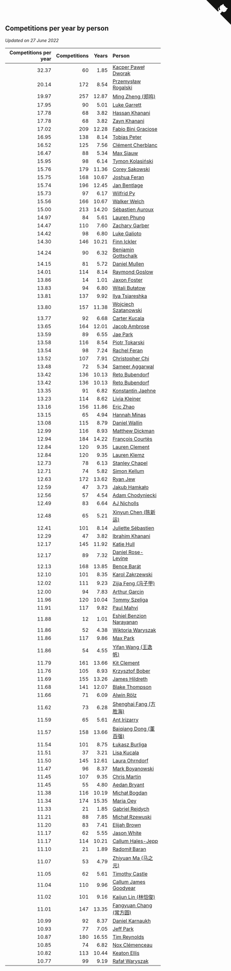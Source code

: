 ## Competitions per year by person

*Updated on 27 June 2022*

| Competitions per year | Competitions | Years | Person |
| ---: | ---: | ---: | :--- |
| 32.37 | 60 | 1.85 | [Kacper Paweł Dworak](https://www.worldcubeassociation.org/persons/2020DWOR01) |
| 20.14 | 172 | 8.54 | [Przemysław Rogalski](https://www.worldcubeassociation.org/persons/2013ROGA02) |
| 19.97 | 257 | 12.87 | [Ming Zheng (郑鸣)](https://www.worldcubeassociation.org/persons/2009ZHEN11) |
| 17.95 | 90 | 5.01 | [Luke Garrett](https://www.worldcubeassociation.org/persons/2017GARR05) |
| 17.78 | 68 | 3.82 | [Hassan Khanani](https://www.worldcubeassociation.org/persons/2018KHAN26) |
| 17.78 | 68 | 3.82 | [Zayn Khanani](https://www.worldcubeassociation.org/persons/2018KHAN28) |
| 17.02 | 209 | 12.28 | [Fabio Bini Graciose](https://www.worldcubeassociation.org/persons/2010GRAC02) |
| 16.95 | 138 | 8.14 | [Tobias Peter](https://www.worldcubeassociation.org/persons/2014PETE03) |
| 16.52 | 125 | 7.56 | [Clément Cherblanc](https://www.worldcubeassociation.org/persons/2014CHER05) |
| 16.47 | 88 | 5.34 | [Max Siauw](https://www.worldcubeassociation.org/persons/2017SIAU02) |
| 15.95 | 98 | 6.14 | [Tymon Kolasiński](https://www.worldcubeassociation.org/persons/2016KOLA02) |
| 15.76 | 179 | 11.36 | [Corey Sakowski](https://www.worldcubeassociation.org/persons/2011SAKO01) |
| 15.75 | 168 | 10.67 | [Joshua Feran](https://www.worldcubeassociation.org/persons/2011FERA01) |
| 15.74 | 196 | 12.45 | [Jan Bentlage](https://www.worldcubeassociation.org/persons/2010BENT01) |
| 15.73 | 97 | 6.17 | [Wilfrid Py](https://www.worldcubeassociation.org/persons/2016PYWI01) |
| 15.56 | 166 | 10.67 | [Walker Welch](https://www.worldcubeassociation.org/persons/2011WELC01) |
| 15.00 | 213 | 14.20 | [Sébastien Auroux](https://www.worldcubeassociation.org/persons/2008AURO01) |
| 14.97 | 84 | 5.61 | [Lauren Phung](https://www.worldcubeassociation.org/persons/2016PHUN02) |
| 14.47 | 110 | 7.60 | [Zachary Garber](https://www.worldcubeassociation.org/persons/2014GARB01) |
| 14.42 | 98 | 6.80 | [Luke Galioto](https://www.worldcubeassociation.org/persons/2015GALI02) |
| 14.30 | 146 | 10.21 | [Finn Ickler](https://www.worldcubeassociation.org/persons/2012ICKL01) |
| 14.24 | 90 | 6.32 | [Benjamin Gottschalk](https://www.worldcubeassociation.org/persons/2016GOTT01) |
| 14.15 | 81 | 5.72 | [Daniel Mullen](https://www.worldcubeassociation.org/persons/2016MULL04) |
| 14.01 | 114 | 8.14 | [Raymond Goslow](https://www.worldcubeassociation.org/persons/2014GOSL01) |
| 13.86 | 14 | 1.01 | [Jaxon Foster](https://www.worldcubeassociation.org/persons/2021FOST01) |
| 13.83 | 94 | 6.80 | [Witali Bułatow](https://www.worldcubeassociation.org/persons/2015BUAT01) |
| 13.81 | 137 | 9.92 | [Ilya Tsiareshka](https://www.worldcubeassociation.org/persons/2012TERE01) |
| 13.80 | 157 | 11.38 | [Wojciech Szatanowski](https://www.worldcubeassociation.org/persons/2011SZAT01) |
| 13.77 | 92 | 6.68 | [Carter Kucala](https://www.worldcubeassociation.org/persons/2015KUCA01) |
| 13.65 | 164 | 12.01 | [Jacob Ambrose](https://www.worldcubeassociation.org/persons/2010AMBR01) |
| 13.59 | 89 | 6.55 | [Jae Park](https://www.worldcubeassociation.org/persons/2015PARK24) |
| 13.58 | 116 | 8.54 | [Piotr Tokarski](https://www.worldcubeassociation.org/persons/2013TOKA01) |
| 13.54 | 98 | 7.24 | [Rachel Feran](https://www.worldcubeassociation.org/persons/2015FERA01) |
| 13.52 | 107 | 7.91 | [Christopher Chi](https://www.worldcubeassociation.org/persons/2014CHIC01) |
| 13.48 | 72 | 5.34 | [Sameer Aggarwal](https://www.worldcubeassociation.org/persons/2017AGGA01) |
| 13.42 | 136 | 10.13 | [Reto Bubendorf](https://www.worldcubeassociation.org/persons/2012BUBE01) |
| 13.42 | 136 | 10.13 | [Reto Bubendorf](https://www.worldcubeassociation.org/persons/2012BUBE01) |
| 13.35 | 91 | 6.82 | [Konstantin Jaehne](https://www.worldcubeassociation.org/persons/2015JAEH01) |
| 13.23 | 114 | 8.62 | [Livia Kleiner](https://www.worldcubeassociation.org/persons/2013KLEI03) |
| 13.16 | 156 | 11.86 | [Eric Zhao](https://www.worldcubeassociation.org/persons/2010ZHAO19) |
| 13.15 | 65 | 4.94 | [Hannah Minas](https://www.worldcubeassociation.org/persons/2017MINA04) |
| 13.08 | 115 | 8.79 | [Daniel Wallin](https://www.worldcubeassociation.org/persons/2013WALL03) |
| 12.99 | 116 | 8.93 | [Matthew Dickman](https://www.worldcubeassociation.org/persons/2013DICK01) |
| 12.94 | 184 | 14.22 | [François Courtès](https://www.worldcubeassociation.org/persons/2008COUR01) |
| 12.84 | 120 | 9.35 | [Lauren Clement](https://www.worldcubeassociation.org/persons/2013KLEM01) |
| 12.84 | 120 | 9.35 | [Lauren Klemz](https://www.worldcubeassociation.org/persons/2013KLEM01) |
| 12.73 | 78 | 6.13 | [Stanley Chapel](https://www.worldcubeassociation.org/persons/2016CHAP04) |
| 12.71 | 74 | 5.82 | [Simon Kellum](https://www.worldcubeassociation.org/persons/2016KELL12) |
| 12.63 | 172 | 13.62 | [Ryan Jew](https://www.worldcubeassociation.org/persons/2008JEWR01) |
| 12.59 | 47 | 3.73 | [Jakub Hamkało](https://www.worldcubeassociation.org/persons/2018HAMK01) |
| 12.56 | 57 | 4.54 | [Adam Chodyniecki](https://www.worldcubeassociation.org/persons/2017CHOD02) |
| 12.49 | 83 | 6.64 | [AJ Nicholls](https://www.worldcubeassociation.org/persons/2015NICH04) |
| 12.48 | 65 | 5.21 | [Xinyun Chen (陈新运)](https://www.worldcubeassociation.org/persons/2017CHEN36) |
| 12.41 | 101 | 8.14 | [Juliette Sébastien](https://www.worldcubeassociation.org/persons/2014SEBA01) |
| 12.29 | 47 | 3.82 | [Ibrahim Khanani](https://www.worldcubeassociation.org/persons/2018KHAN27) |
| 12.17 | 145 | 11.92 | [Katie Hull](https://www.worldcubeassociation.org/persons/2010HULL01) |
| 12.17 | 89 | 7.32 | [Daniel Rose-Levine](https://www.worldcubeassociation.org/persons/2015ROSE01) |
| 12.13 | 168 | 13.85 | [Bence Barát](https://www.worldcubeassociation.org/persons/2008BARA01) |
| 12.10 | 101 | 8.35 | [Karol Zakrzewski](https://www.worldcubeassociation.org/persons/2014ZAKR01) |
| 12.02 | 111 | 9.23 | [Zijia Feng (冯子甲)](https://www.worldcubeassociation.org/persons/2013FENG02) |
| 12.00 | 94 | 7.83 | [Arthur Garcin](https://www.worldcubeassociation.org/persons/2014GARC27) |
| 11.96 | 120 | 10.04 | [Tommy Szeliga](https://www.worldcubeassociation.org/persons/2012SZEL01) |
| 11.91 | 117 | 9.82 | [Paul Mahvi](https://www.worldcubeassociation.org/persons/2012MAHV01) |
| 11.88 | 12 | 1.01 | [Eshiel Benzion Narayanan](https://www.worldcubeassociation.org/persons/2021NARA03) |
| 11.86 | 52 | 4.38 | [Wiktoria Waryszak](https://www.worldcubeassociation.org/persons/2018WARY01) |
| 11.86 | 117 | 9.86 | [Max Park](https://www.worldcubeassociation.org/persons/2012PARK03) |
| 11.86 | 54 | 4.55 | [Yifan Wang (王逸帆)](https://www.worldcubeassociation.org/persons/2017WANY29) |
| 11.79 | 161 | 13.66 | [Kit Clement](https://www.worldcubeassociation.org/persons/2008CLEM01) |
| 11.76 | 105 | 8.93 | [Krzysztof Bober](https://www.worldcubeassociation.org/persons/2013BOBE01) |
| 11.69 | 155 | 13.26 | [James Hildreth](https://www.worldcubeassociation.org/persons/2009HILD01) |
| 11.68 | 141 | 12.07 | [Blake Thompson](https://www.worldcubeassociation.org/persons/2010THOM03) |
| 11.66 | 71 | 6.09 | [Alwin Rölz](https://www.worldcubeassociation.org/persons/2016ROLZ01) |
| 11.62 | 73 | 6.28 | [Shenghai Fang (方胜海)](https://www.worldcubeassociation.org/persons/2016FANG01) |
| 11.59 | 65 | 5.61 | [Ant Irizarry](https://www.worldcubeassociation.org/persons/2016IRIZ02) |
| 11.57 | 158 | 13.66 | [Baiqiang Dong (董百强)](https://www.worldcubeassociation.org/persons/2008DONG06) |
| 11.54 | 101 | 8.75 | [Łukasz Burliga](https://www.worldcubeassociation.org/persons/2013BURL01) |
| 11.51 | 37 | 3.21 | [Lisa Kucala](https://www.worldcubeassociation.org/persons/2019KUCA01) |
| 11.50 | 145 | 12.61 | [Laura Ohrndorf](https://www.worldcubeassociation.org/persons/2009OHRN01) |
| 11.47 | 96 | 8.37 | [Mark Boyanowski](https://www.worldcubeassociation.org/persons/2014BOYA01) |
| 11.45 | 107 | 9.35 | [Chris Martin](https://www.worldcubeassociation.org/persons/2013MART03) |
| 11.45 | 55 | 4.80 | [Aedan Bryant](https://www.worldcubeassociation.org/persons/2017BRYA06) |
| 11.38 | 116 | 10.19 | [Michał Bogdan](https://www.worldcubeassociation.org/persons/2012BOGD01) |
| 11.34 | 174 | 15.35 | [Maria Oey](https://www.worldcubeassociation.org/persons/2007OEYM01) |
| 11.33 | 21 | 1.85 | [Gabriel Rejdych](https://www.worldcubeassociation.org/persons/2020REJD01) |
| 11.21 | 88 | 7.85 | [Michał Rzewuski](https://www.worldcubeassociation.org/persons/2014RZEW01) |
| 11.20 | 83 | 7.41 | [Elijah Brown](https://www.worldcubeassociation.org/persons/2015BROW03) |
| 11.17 | 62 | 5.55 | [Jason White](https://www.worldcubeassociation.org/persons/2016WHIT16) |
| 11.17 | 114 | 10.21 | [Callum Hales-Jepp](https://www.worldcubeassociation.org/persons/2012HALE01) |
| 11.10 | 21 | 1.89 | [Radomił Baran](https://www.worldcubeassociation.org/persons/2020BARA02) |
| 11.07 | 53 | 4.79 | [Zhiyuan Ma (马之元)](https://www.worldcubeassociation.org/persons/2017MAZH04) |
| 11.05 | 62 | 5.61 | [Timothy Castle](https://www.worldcubeassociation.org/persons/2016CAST48) |
| 11.04 | 110 | 9.96 | [Callum James Goodyear](https://www.worldcubeassociation.org/persons/2012GOOD02) |
| 11.02 | 101 | 9.16 | [Kaijun Lin (林恺俊)](https://www.worldcubeassociation.org/persons/2013LINK01) |
| 11.01 | 147 | 13.35 | [Fangyuan Chang (常方圆)](https://www.worldcubeassociation.org/persons/2009CHAN04) |
| 10.99 | 92 | 8.37 | [Daniel Karnaukh](https://www.worldcubeassociation.org/persons/2014KARN02) |
| 10.93 | 77 | 7.05 | [Jeff Park](https://www.worldcubeassociation.org/persons/2015PARK08) |
| 10.87 | 180 | 16.55 | [Tim Reynolds](https://www.worldcubeassociation.org/persons/2005REYN01) |
| 10.85 | 74 | 6.82 | [Nox Clémenceau](https://www.worldcubeassociation.org/persons/2015CLEM03) |
| 10.82 | 113 | 10.44 | [Keaton Ellis](https://www.worldcubeassociation.org/persons/2012ELLI01) |
| 10.77 | 99 | 9.19 | [Rafał Waryszak](https://www.worldcubeassociation.org/persons/2013WARY01) |


<a href="https://github.com/jonatanklosko/wca_statistics" class="github-corner" aria-label="View source on Github"><svg width="80" height="80" viewBox="0 0 250 250" style="fill:#151513; color:#fff; position: absolute; top: 0; border: 0; right: 0;" aria-hidden="true"><path d="M0,0 L115,115 L130,115 L142,142 L250,250 L250,0 Z"></path><path d="M128.3,109.0 C113.8,99.7 119.0,89.6 119.0,89.6 C122.0,82.7 120.5,78.6 120.5,78.6 C119.2,72.0 123.4,76.3 123.4,76.3 C127.3,80.9 125.5,87.3 125.5,87.3 C122.9,97.6 130.6,101.9 134.4,103.2" fill="currentColor" style="transform-origin: 130px 106px;" class="octo-arm"></path><path d="M115.0,115.0 C114.9,115.1 118.7,116.5 119.8,115.4 L133.7,101.6 C136.9,99.2 139.9,98.4 142.2,98.6 C133.8,88.0 127.5,74.4 143.8,58.0 C148.5,53.4 154.0,51.2 159.7,51.0 C160.3,49.4 163.2,43.6 171.4,40.1 C171.4,40.1 176.1,42.5 178.8,56.2 C183.1,58.6 187.2,61.8 190.9,65.4 C194.5,69.0 197.7,73.2 200.1,77.6 C213.8,80.2 216.3,84.9 216.3,84.9 C212.7,93.1 206.9,96.0 205.4,96.6 C205.1,102.4 203.0,107.8 198.3,112.5 C181.9,128.9 168.3,122.5 157.7,114.1 C157.9,116.9 156.7,120.9 152.7,124.9 L141.0,136.5 C139.8,137.7 141.6,141.9 141.8,141.8 Z" fill="currentColor" class="octo-body"></path></svg></a><style>.github-corner:hover .octo-arm{animation:octocat-wave 560ms ease-in-out}@keyframes octocat-wave{0%,100%{transform:rotate(0)}20%,60%{transform:rotate(-25deg)}40%,80%{transform:rotate(10deg)}}@media (max-width:500px){.github-corner:hover .octo-arm{animation:none}.github-corner .octo-arm{animation:octocat-wave 560ms ease-in-out}}</style>
